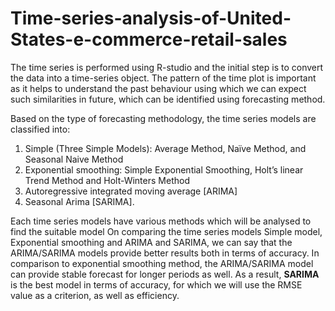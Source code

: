 # Time-series-analysis-of-United-States-e-commerce-retail-sales

The time series is performed using R-studio and the initial step is to convert the data into a time-series object. The pattern of the time plot is important as it helps to understand the past behaviour using which we can expect such similarities in future, which can be identified using forecasting method.

Based on the type of forecasting methodology, the time series models are classified into: 

1.	Simple (Three Simple Models): Average Method, Naïve Method, and Seasonal Naive Method
2.	Exponential smoothing: Simple Exponential Smoothing, Holt’s linear Trend Method and Holt-Winters Method
3.	Autoregressive integrated moving average [ARIMA]
4.	Seasonal Arima [SARIMA]. 

Each time series models have various methods which will be analysed to find the suitable model
On comparing the time series models Simple model, Exponential smoothing and ARIMA and SARIMA, we can say that the ARIMA/SARIMA models provide better results both in terms of accuracy. In comparison to exponential smoothing method, the ARIMA/SARIMA model can provide stable forecast for longer periods as well. 
As a result, **SARIMA** is the best model in terms of accuracy, for which we will use the RMSE value as a criterion, as well as efficiency.

